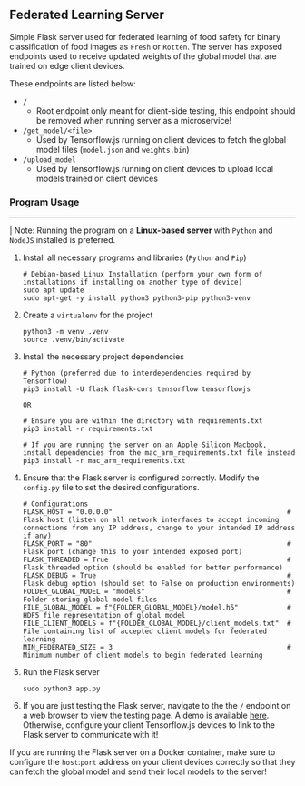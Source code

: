 ## Federated Learning Server
Simple Flask server used for federated learning of food safety for binary classification of food images as `Fresh` or `Rotten`. The server has exposed endpoints used to receive updated weights of the global model that are trained on edge client devices. 

These endpoints are listed below:
- `/` 
    - Root endpoint only meant for client-side testing, this endpoint should be removed when running server as a microservice!
- `/get_model/<file>` 
    - Used by Tensorflow.js running on client devices to fetch the global model files (`model.json` and `weights.bin`)
- `/upload_model` 
    - Used by Tensorflow.js running on client devices to upload local models trained on client devices

### Program Usage
---
| Note: Running the program on a **Linux-based server** with `Python` and `NodeJS` installed is preferred.

1. Install all necessary programs and libraries (`Python` and `Pip`)
    ```
    # Debian-based Linux Installation (perform your own form of installations if installing on another type of device)
    sudo apt update
    sudo apt-get -y install python3 python3-pip python3-venv
    ```
2. Create a `virtualenv` for the project
    ```
    python3 -m venv .venv
    source .venv/bin/activate
    ```
3. Install the necessary project dependencies
    ```
    # Python (preferred due to interdependencies required by Tensorflow)
    pip3 install -U flask flask-cors tensorflow tensorflowjs

    OR

    # Ensure you are within the directory with requirements.txt
    pip3 install -r requirements.txt 

    # If you are running the server on an Apple Silicon Macbook, install dependencies from the mac_arm_requirements.txt file instead
    pip3 install -r mac_arm_requirements.txt
    ```
4. Ensure that the Flask server is configured correctly. Modify the `config.py` file to set the desired configurations.
    ```
    # Configurations
    FLASK_HOST = "0.0.0.0"                                           # Flask host (listen on all network interfaces to accept incoming connections from any IP address, change to your intended IP address if any)
    FLASK_PORT = "80"                                                # Flask port (change this to your intended exposed port)
    FLASK_THREADED = True                                            # Flask threaded option (should be enabled for better performance)
    FLASK_DEBUG = True                                               # Flask debug option (should set to False on production environments)
    FOLDER_GLOBAL_MODEL = "models"                                   # Folder storing global model files
    FILE_GLOBAL_MODEL = f"{FOLDER_GLOBAL_MODEL}/model.h5"            # HDF5 file representation of global model
    FILE_CLIENT_MODELS = f"{FOLDER_GLOBAL_MODEL}/client_models.txt"  # File containing list of accepted client models for federated learning
    MIN_FEDERATED_SIZE = 3                                           # Minimum number of client models to begin federated learning
    ```
5. Run the Flask server
    ```
    sudo python3 app.py
    ```
6. If you are just testing the Flask server, navigate to the the `/` endpoint on a web browser to view the testing page. A demo is available [here](https://www.youtube.com/watch?v=m28YuqPx-1c). Otherwise, configure your client Tensorflow.js devices to link to the Flask server to communicate with it! 

If you are running the Flask server on a Docker container, make sure to configure the `host`:`port` address on your client devices correctly so that they can fetch the global model and send their local models to the server!
